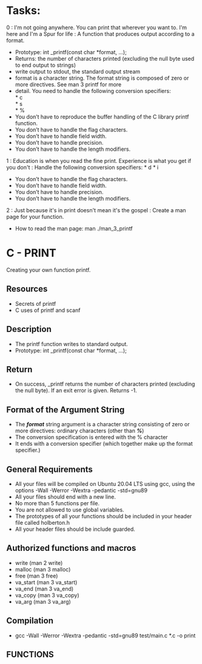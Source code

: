 # Tasks: 
0 : I'm not going anywhere. You can print that wherever you want to. I'm here and I'm a Spur for life : A function that produces output according to a format.
* Prototype: int _printf(const char *format, ...);
* Returns: the number of characters printed (excluding the null byte used to end output to strings)
* write output to stdout, the standard output stream
* format is a character string. The format string is composed of zero or more directives. See man 3 printf for more
* detail. You need to handle the following conversion specifiers:  
        * c  
        * s  
        * %  
* You don’t have to reproduce the buffer handling of the C library printf function.
* You don’t have to handle the flag characters.
* You don’t have to handle field width.
* You don’t have to handle precision.
* You don’t have to handle the length modifiers.

1 : Education is when you read the fine print. Experience is what you get if you don't : Handle the following conversion specifiers:
         * d
         * i
 * You don’t have to handle the flag characters.
 * You don’t have to handle field width.
 * You don’t have to handle precision.
 * You don’t have to handle the length modifiers.

2 : Just because it's in print doesn't mean it's the gospel : Create a man page for your function.
* How to read the man page: man ./man_3_printf

# C - PRINT

Creating your own function printf.

## Resources
  * Secrets of printf
  * C uses of printf and scanf

## Description
  * The printf function writes to standard output.
  * Prototype: int _printf(const char *format, ...);

## Return
  * On success, _printf returns the number of characters printed (excluding the null byte). If an exit error is given.
Returns -1.

## Format of the Argument String
 * The ***format*** string argument is a character string consisting of zero or more directives: ordinary characters (other than ***%***)
 * The conversion specification is entered with the % character
 * It ends with a conversion specifier (which together make up the format specifier.)

## General Requirements
* All your files will be compiled on Ubuntu 20.04 LTS using gcc, using the options -Wall -Werror -Wextra -pedantic -std=gnu89
* All your files should end with a new line.
* No more than 5 functions per file.
* You are not allowed to use global variables.
* The prototypes of all your functions should be included in your header file called holberton.h
* All your header files should be include guarded.

## Authorized functions and macros
* write (man 2 write)
* malloc (man 3 malloc)
* free (man 3 free)
* va_start (man 3 va_start)
* va_end (man 3 va_end)
* va_copy (man 3 va_copy)
* va_arg (man 3 va_arg)

## Compilation
* gcc -Wall -Werror -Wextra -pedantic -std=gnu89 test/main.c *.c -o print

## FUNCTIONS

